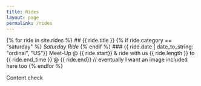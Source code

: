 ```yaml
---
title: Rides
layout: page
permalink: /rides
---
```

{% for ride in site.rides %}
    ## {{ ride.title }} {% if ride.category == "saturday" %} *Saturday Ride* {% endif %}
    ### {{ ride.date | date_to_string: "ordinal", "US"}}
    Meet-Up @ {{ ride.start}}
    & ride with us {{ ride.length }} to
    {{ ride.end_time }} @ {{ ride.end}}
    // eventually I want an image included here too
{% endfor %}

Content check


